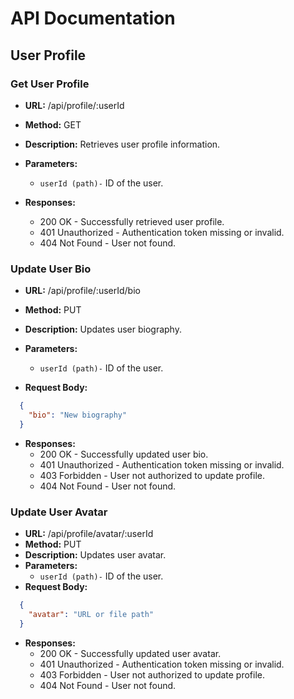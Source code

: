 # API Documentation

## User Profile

### Get User Profile

- **URL:** /api/profile/:userId
- **Method:** GET
- **Description:** Retrieves user profile information.
- **Parameters:**
  - `userId (path)-` ID of the user.

- **Responses:**
  - 200 OK - Successfully retrieved user profile.
  - 401 Unauthorized - Authentication token missing or invalid.
  - 404 Not Found - User not found.

### Update User Bio

- **URL:** /api/profile/:userId/bio
- **Method:** PUT
- **Description:** Updates user biography.
- **Parameters:**
  - `userId (path)-` ID of the user.

- **Request Body:**
```json
  {
    "bio": "New biography"
  }
```

- **Responses:**
  - 200 OK - Successfully updated user bio.
  - 401 Unauthorized - Authentication token missing or invalid.
  - 403 Forbidden - User not authorized to update profile.
  - 404 Not Found - User not found.

### Update User Avatar

- **URL:** /api/profile/avatar/:userId
- **Method:** PUT
- **Description:** Updates user avatar.
- **Parameters:**
  - `userId (path)-` ID of the user.
- **Request Body:**
```json
  {
    "avatar": "URL or file path"
  }
```

- **Responses:**
  - 200 OK - Successfully updated user avatar.
  - 401 Unauthorized - Authentication token missing or invalid.
  - 403 Forbidden - User not authorized to update profile.
  - 404 Not Found - User not found.